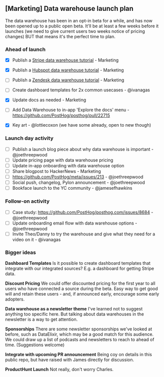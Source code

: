 ## [Marketing] Data warehouse launch plan

The data warehouse has been in an opt-in beta for a while, and has now been opened up to a public open beta. It'll be at least a few weeks before it launches (we need to give current users two weeks notice of pricing changes) BUT that means it's the perfect time to plan. 

### Ahead of launch

- [x] Publish a [Stripe data warehouse tutorial](https://github.com/PostHog/posthog.com/issues/8662) - Marketing
- [x] Publish a [Hubspot data warehouse tutorial](https://github.com/PostHog/posthog.com/issues/8664) - Marketing
- [ ] Publish a [Zendesk data warehouse tutorial](https://github.com/PostHog/posthog.com/issues/8663) - Marketing
- [ ] Create dashboard templates for 2x common usecases - @ivanagas
- [x] Update docs as needed - Marketing
- [ ] Add Data Warehouse to in-app 'Explore the docs' menu - https://github.com/PostHog/posthog/pull/22715
- [x] Key art - @lottiecoxon (we have some already, open to new though)


### Launch day activity

- [ ] Publish a launch blog piece about why data warehouse is important - @joethreepwood 
- [ ] Update pricing page with data warehouse pricing
- [ ] Update in-app onboarding with data warehouse option
- [ ] Share blogpost to HackerNews - Marketing
- [ ] https://github.com/PostHog/meta/issues/213 - @joethreepwood
- [ ] Social push, changelog, Pylon announcement - @joethreepwood
- [ ] Bookface launch to the YC community - @jamesefhawkins 

### Follow-on activity

- [ ] Case study: https://github.com/PostHog/posthog.com/issues/8684 - @joethreepwood
- [ ] Update onboarding email flow with data warehouse options - @joethreepwood
- [ ] Invite Theo/Danny to try the warehouse and give what they need for a video on it - @ivanagas

### Bigger ideas

**Dashboard Templates**
Is it possible to create dashboard templates that integrate with our integrated sources? E.g. a dashboard for getting Stripe data. 

**Discount Pricing**
We could offer discounted pricing for the first year to all users who have connected a source during the beta. Easy way to get good will and retain these users - and, if announced early, encourage some early adopters. 

**Data warehouse as a newsletter theme**
I've learned not to suggest anything too specific here. But talking about data warehouses in the newsletter is a way to get attention.  

**Sponsorships**
There are some newsletter sponsorships we've looked at before, such as DataElixir, which may be a good match for this audience. We could draw up a list of podcasts and newsletters to reach to ahead of time. (Suggestions welcome)

**Integrate with upcoming PR announcement**
Being coy on details in this public repo, but have raised with James directly for discussion. 

**ProductHunt Launch**
Not really, don't worry Charles. 
